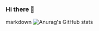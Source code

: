 ### Hi there 👋

markdown
![Anurag's GitHub stats](https://github-readme-stats.vercel.app/api?username=anuraghazra&show_icons=true&theme=radical)
